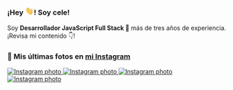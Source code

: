 <h3>¡Hey <img src="https://raw.githubusercontent.com/ABSphreak/ABSphreak/master/gifs/Hi.gif" width="20px" decondig="async">! Soy cele!</h3>

<p>Soy <strong>Desarrollador JavaScript Full Stack 🚀</strong> más de tres años de experiencia.<br />¡Revisa mi contenido 👇!</p>

### 📸 Mis últimas fotos en [mi Instagram](https://instagram.com/cele)


<a href='https://instagram.com/p/C1UpuSGLQiG' target='_blank'>
  <img width='20%' src='https://scontent-mia3-1.cdninstagram.com/v/t51.29350-15/412513918_1325803934584302_4400498733289087214_n.jpg?stp=dst-jpg_e15&_nc_ht=scontent-mia3-1.cdninstagram.com&_nc_cat=106&_nc_ohc=Q64nnCs1N-gAb72cfZ4&edm=APU89FABAAAA&ccb=7-5&oh=00_AfDg_kC9W9bSRTalTAUL0QR2ooBa0Jpgxrp8gf56SQ450g&oe=6627A49D&_nc_sid=bc0c2c' alt='Instagram photo' />
</a>
<a href='https://instagram.com/p/CzMY3lzxgmx' target='_blank'>
  <img width='20%' src='https://scontent-mia3-2.cdninstagram.com/v/t51.29350-15/398916226_819142863293745_2426123683154743297_n.webp?stp=dst-jpg_e35&_nc_ht=scontent-mia3-2.cdninstagram.com&_nc_cat=109&_nc_ohc=kKFgdkRK1vUAb7strfn&edm=APU89FABAAAA&ccb=7-5&oh=00_AfCBvdC8x5miRoGDulgy_2vsveg8xmLTpsMwONaIGgzGLA&oe=6627A38C&_nc_sid=bc0c2c' alt='Instagram photo' />
</a>
<a href='https://instagram.com/p/CygbQv4uqxM' target='_blank'>
  <img width='20%' src='https://scontent-mia3-2.cdninstagram.com/v/t51.29350-15/391525959_236593062741789_5868561716480810596_n.webp?stp=dst-jpg_e35&_nc_ht=scontent-mia3-2.cdninstagram.com&_nc_cat=109&_nc_ohc=tjBVLD3oHagAb42Mgmt&edm=APU89FABAAAA&ccb=7-5&oh=00_AfBcdKNDK0KRZ8CfTMNDohtbjjr1lzPGCsC2P4ll17Ei6w&oe=6627A9C8&_nc_sid=bc0c2c' alt='Instagram photo' />
</a>
<a href='https://instagram.com/p/CxTmOF6vN8M' target='_blank'>
  <img width='20%' src='https://scontent-mia3-2.cdninstagram.com/v/t51.29350-15/378565944_323878180141713_8920720304536029091_n.jpg?stp=dst-jpg_e15&_nc_ht=scontent-mia3-2.cdninstagram.com&_nc_cat=109&_nc_ohc=XfC3060ZyzcAb4HsJGd&edm=APU89FABAAAA&ccb=7-5&oh=00_AfBKDzVZHGAECvjOsrMgb4VJZdp_fTZlzxRLOH-Sa-yKnw&oe=6627A392&_nc_sid=bc0c2c' alt='Instagram photo' />
</a>
